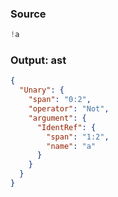 ### Source
```js parse:expr
!a
```

### Output: ast
```json
{
  "Unary": {
    "span": "0:2",
    "operator": "Not",
    "argument": {
      "IdentRef": {
        "span": "1:2",
        "name": "a"
      }
    }
  }
}
```
